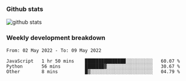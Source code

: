 ### Github stats

![github stats](http://github-readme-stats.vercel.app/api?username=wenwed&show_icons=true)

### Weekly development breakdown

<!--START_SECTION:waka-->

```text
From: 02 May 2022 - To: 09 May 2022

JavaScript   1 hr 50 mins    ███████████████░░░░░░░░░░   60.07 %
Python       56 mins         ███████▓░░░░░░░░░░░░░░░░░   30.67 %
Other        8 mins          █▒░░░░░░░░░░░░░░░░░░░░░░░   04.79 %
```

<!--END_SECTION:waka-->


<!--
**wenwed/wenwed** is a ✨ _special_ ✨ repository because its `README.md` (this file) appears on your GitHub profile.

Here are some ideas to get you started:

- 🔭 I’m currently working on ...
- 🌱 I’m currently learning ...
- 👯 I’m looking to collaborate on ...
- 🤔 I’m looking for help with ...
- 💬 Ask me about ...
- 📫 How to reach me: ...
- 😄 Pronouns: ...
- ⚡ Fun fact: ...
-->
